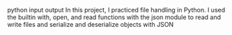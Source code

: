 python input output
In this project, I practiced file handling in Python. I used the builtin with, open, and read functions with the json module to read and write files and serialize and deserialize objects with JSON
